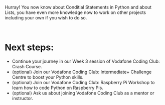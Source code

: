 Hurray! You now know about Conditial Statements in Python and about Lists, you have even more knowledge now to work on other projects including your own if you wish to do so.

</br>

# Next steps:
* Continue your journey in our Week 3 session of Vodafone Coding Club: Crash Course.
* (optional) Join our Vodafone Coding Club: Intermediate+ Challenge Centre to boost your Python skills.
* (optional) Join our Vodafone Coding Club: Raspberry Pi Workshop to learn how to code Python on Raspberry Pis.
* (optional) Ask us about joining Vodafone Coding Club as a mentor or instructor.